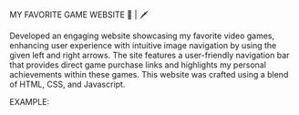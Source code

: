 MY FAVORITE GAME WEBSITE 🍓 | 🗡️

Developed an engaging website showcasing my favorite video games, enhancing user experience with intuitive image navigation by using the given left and right arrows. The site features a user-friendly navigation bar that provides direct game purchase links and highlights my personal achievements within these games. This website was crafted using a blend of HTML, CSS, and Javascript.

EXAMPLE:

